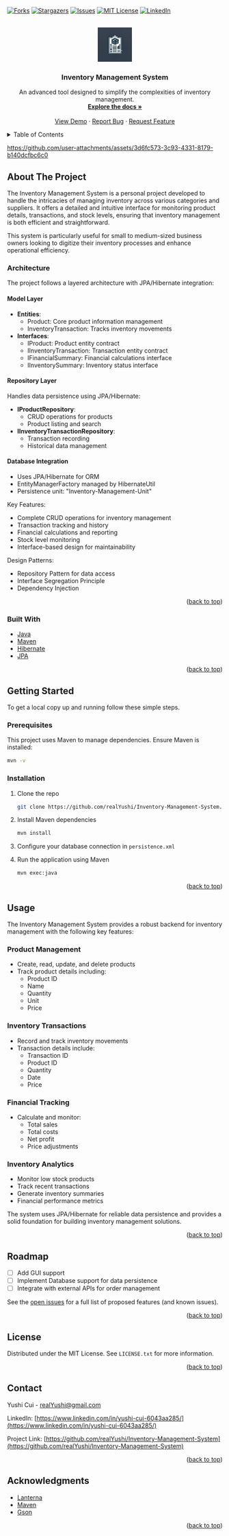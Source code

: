 <!-- Improved compatibility of back to top link: See: https://github.com/othneildrew/Best-README-Template/pull/73 -->

<a id="readme-top"></a>

<!--
*** Thanks for checking out the Best-README-Template. If you have a suggestion
*** that would make this better, please fork the repo and create a pull request
*** or simply open an issue with the tag "enhancement".
*** Don't forget to give the project a star!
*** Thanks again! Now go create something AMAZING! :D
-->

<!-- PROJECT SHIELDS -->
<!--
*** I'm using markdown "reference style" links for readability.
*** Reference links are enclosed in brackets [ ] instead of parentheses ( ).
*** See the bottom of this document for the declaration of the reference variables
*** for contributors-url, forks-url, etc. This is an optional, concise syntax you may use.
*** https://www.markdownguide.org/basic-syntax/#reference-style-links
-->

[![Forks][forks-shield]][forks-url]
[![Stargazers][stars-shield]][stars-url]
[![Issues][issues-shield]][issues-url]
[![MIT License][license-shield]][license-url]
[![LinkedIn][linkedin-shield]][linkedin-url]

<!-- PROJECT LOGO -->
<br />
<div align="center">
  <a href="https://github.com/realYushi/Inventory-Management-System">
    <img src="image/logo.webp" alt="Logo" width="80" height="80">
  </a>

<h3 align="center">Inventory Management System</h3>

  <p align="center">
    An advanced tool designed to simplify the complexities of inventory management.
    <br />
    <a href="https://github.com/realYushi/Inventory-Management-System"><strong>Explore the docs »</strong></a>
    <br />
    <br />
    <a href="https://github.com/realYushi/Inventory-Management-System">View Demo</a>
    ·
    <a href="https://github.com/realYushi/Inventory-Management-System/issues/new?labels=bug&template=bug-report---.md">Report Bug</a>
    ·
    <a href="https://github.com/realYushi/Inventory-Management-System/issues/new?labels=enhancement&template=feature-request---.md">Request Feature</a>
  </p>
</div>

<!-- TABLE OF CONTENTS -->
<details>
  <summary>Table of Contents</summary>
  <ol>
    <li>
      <a href="#about-the-project">About The Project</a>
      <ul>
        <li><a href="#built-with">Built With</a></li>
        <li><a href="#architecture">Architecture</a></li>
      </ul>
    </li>
    <li>
      <a href="#getting-started">Getting Started</a>
      <ul>
        <li><a href="#prerequisites">Prerequisites</a></li>
        <li><a href="#installation">Installation</a></li>
      </ul>
    </li>
    <li><a href="#usage">Usage</a></li>
    <li><a href="#roadmap">Roadmap</a></li>
    <li><a href="#license">License</a></li>
    <li><a href="#contact">Contact</a></li>
    <li><a href="#acknowledgments">Acknowledgments</a></li>
  </ol>
</details>

<!-- ABOUT THE PROJECT -->

https://github.com/user-attachments/assets/3d6fc573-3c93-4331-8179-b140dcfbc6c0

## About The Project

The Inventory Management System is a personal project developed to handle the intricacies of managing inventory across various categories and suppliers. It offers a detailed and intuitive interface for monitoring product details, transactions, and stock levels, ensuring that inventory management is both efficient and straightforward.

This system is particularly useful for small to medium-sized business owners looking to digitize their inventory processes and enhance operational efficiency.

### Architecture

The project follows a layered architecture with JPA/Hibernate integration:

#### Model Layer
- **Entities**: 
  - Product: Core product information management
  - InventoryTransaction: Tracks inventory movements
- **Interfaces**:
  - IProduct: Product entity contract
  - IInventoryTransaction: Transaction entity contract
  - IFinancialSummary: Financial calculations interface
  - IInventorySummary: Inventory status interface

#### Repository Layer
Handles data persistence using JPA/Hibernate:
- **IProductRepository**: 
  - CRUD operations for products
  - Product listing and search
- **IInventoryTransactionRepository**:
  - Transaction recording
  - Historical data management

#### Database Integration
- Uses JPA/Hibernate for ORM
- EntityManagerFactory managed by HibernateUtil
- Persistence unit: "Inventory-Management-Unit"

Key Features:
- Complete CRUD operations for inventory management
- Transaction tracking and history
- Financial calculations and reporting
- Stock level monitoring
- Interface-based design for maintainability

Design Patterns:
- Repository Pattern for data access
- Interface Segregation Principle
- Dependency Injection

<p align="right">(<a href="#readme-top">back to top</a>)</p>

### Built With

- [Java](https://java.com)
- [Maven](https://maven.apache.org/)
- [Hibernate](https://hibernate.org/)
- [JPA](https://jakarta.ee/specifications/persistence/)

<p align="right">(<a href="#readme-top">back to top</a>)</p>

<!-- GETTING STARTED -->

## Getting Started

To get a local copy up and running follow these simple steps.

### Prerequisites

This project uses Maven to manage dependencies. Ensure Maven is installed:

```sh
mvn -v
```

### Installation

1. Clone the repo
   ```sh
   git clone https://github.com/realYushi/Inventory-Management-System.git
   ```
2. Install Maven dependencies
   ```sh
   mvn install
   ```
3. Configure your database connection in `persistence.xml`

4. Run the application using Maven
   ```sh
   mvn exec:java
   ```

<p align="right">(<a href="#readme-top">back to top</a>)</p>

<!-- USAGE EXAMPLES -->

## Usage

The Inventory Management System provides a robust backend for inventory management with the following key features:

### Product Management
- Create, read, update, and delete products
- Track product details including:
  - Product ID
  - Name
  - Quantity
  - Unit
  - Price

### Inventory Transactions
- Record and track inventory movements
- Transaction details include:
  - Transaction ID
  - Product ID
  - Quantity
  - Date
  - Price

### Financial Tracking
- Calculate and monitor:
  - Total sales
  - Total costs
  - Net profit
  - Price adjustments

### Inventory Analytics
- Monitor low stock products
- Track recent transactions
- Generate inventory summaries
- Financial performance metrics

The system uses JPA/Hibernate for reliable data persistence and provides a solid foundation for building inventory management solutions.

<p align="right">(<a href="#readme-top">back to top</a>)</p>

<!-- ROADMAP -->

## Roadmap

- [ ] Add GUI support
- [ ] Implement Database support for data persistence
- [ ] Integrate with external APIs for order management

See the [open issues](https://github.com/realYushi/Inventory-Management-System/issues) for a full list of proposed features (and known issues).

<p align="right">(<a href="#readme-top">back to top</a>)</p>

<!-- LICENSE -->

## License

Distributed under the MIT License. See `LICENSE.txt` for more information.

<p align="right">(<a href="#readme-top">back to top</a>)</p>

<!-- CONTACT -->

## Contact

Yushi Cui - realYushi@gmail.com

LinkedIn: [https://www.linkedin.com/in/yushi-cui-6043aa285/](https://www.linkedin.com/in/yushi-cui-6043aa285/)

Project Link: [https://github.com/realYushi/Inventory-Management-System](https://github.com/realYushi/Inventory-Management-System)

<p align="right">(<a href="#readme-top">back to top</a>)</p>

<!-- ACKNOWLEDGMENTS -->

## Acknowledgments

- [Lanterna](https://github.com/mabe02/lanterna)
- [Maven](https://maven.apache.org/)
- [Gson](https://github.com/google/gson)

<p align="right">(<a href="#readme-top">back to top</a>)</p>

<!-- MARKDOWN LINKS & IMAGES -->
<!-- https://www.markdownguide.org/basic-syntax/#reference-style-links -->

[contributors-shield]: https://img.shields.io/github/contributors/realYushi/Inventory-Management-System.svg?style=for-the-badge
[contributors-url]: https://github.com/realYushi/Inventory-Management-System/graphs/contributors
[forks-shield]: https://img.shields.io/github/forks/realYushi/Inventory-Management-System.svg?style=for-the-badge
[forks-url]: https://github.com/realYushi/Inventory-Management-System/network/members
[stars-shield]: https://img.shields.io/github/stars/realYushi/Inventory-Management-System.svg?style=for-the-badge
[stars-url]: https://github.com/realYushi/Inventory-Management-System/stargazers
[issues-shield]: https://img.shields.io/github/issues/realYushi/Inventory-Management-System.svg?style=for-the-badge
[issues-url]: https://github.com/realYushi/Inventory-Management-System/issues
[license-shield]: https://img.shields.io/github/license/realYushi/Inventory-Management-System.svg?style=for-the-badge
[license-url]: https://github.com/realYushi/Inventory-Management-System/blob/master/LICENSE.txt
[linkedin-shield]: https://img.shields.io/badge/-LinkedIn-black.svg?style=for-the-badge&logo=linkedin&colorB=555
[linkedin-url]: https://www.linkedin.com/in/yushi-cui-6043aa285/
